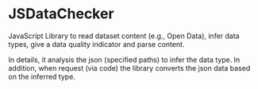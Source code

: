 # JSDataChecker
JavaScript Library to read dataset content (e.g., Open Data), infer data types, give a data quality indicator and parse content.

In details, it analysis the json (specified paths) to infer the data type. In addition, when request (via code) the library converts the json data based on the inferred type.

